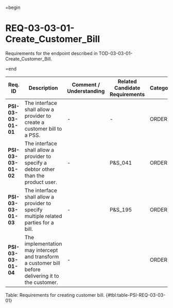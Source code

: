 =begin

# REQ-03-03-01-Create_Customer_Bill

Requirements for the endpoint described in TOD-03-03-01-Create_Customer_Bill.

=end

| Req. ID                        | Description                         | Comment / Understanding                  | Related Candidate Requirements | Category                       |
| ------------------------------ | ----------------------------------- | ---------------------------------------- | ------------------------------ | ------------------------------ |
| __PSI-03-03-01-01__ | The interface shall allow a provider to create a customer bill to a PSS. | -                       | -                              | ORDER    |
| __PSI-03-03-01-02__ | The interface shall allow a provider to specify a debtor other than the product user. | -          | P&S_041                        | ORDER    |
| __PSI-03-03-01-03__ | The interface shall allow a provider to specify multiple related parties for a bill. | -           | P&S_195                        | ORDER    |
| __PSI-03-03-01-04__ | The implementation may intercept and transform a customer bill before delivering it to the customer. | - |                          | ORDER    |

Table: Requirements for creating customer bill. {#tbl:table-PSI-REQ-03-03-01}
